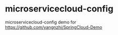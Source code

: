 # microservicecloud-config
microservicecloud-config demo for https://github.com/yangnzhi/SpringCloud-Demo
